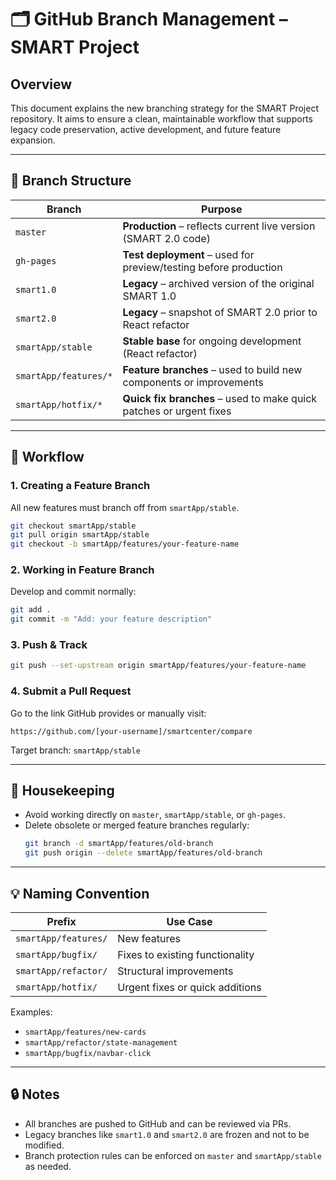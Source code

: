 
# 🗂️ GitHub Branch Management – SMART Project

## Overview
This document explains the new branching strategy for the SMART Project repository. It aims to ensure a clean, maintainable workflow that supports legacy code preservation, active development, and future feature expansion.

---

## 🌳 Branch Structure

| Branch                          | Purpose                                                                 |
|---------------------------------|-------------------------------------------------------------------------|
| `master`                        | **Production** – reflects current live version (SMART 2.0 code)        |
| `gh-pages`                      | **Test deployment** – used for preview/testing before production       |
| `smart1.0`                      | **Legacy** – archived version of the original SMART 1.0                |
| `smart2.0`                      | **Legacy** – snapshot of SMART 2.0 prior to React refactor             |
| `smartApp/stable`               | **Stable base** for ongoing development (React refactor)               |
| `smartApp/features/*`           | **Feature branches** – used to build new components or improvements    |
| `smartApp/hotfix/*`             | **Quick fix branches** – used to make quick patches or urgent fixes    |

---

## 🔀 Workflow

### 1. **Creating a Feature Branch**
All new features must branch off from `smartApp/stable`.

```bash
git checkout smartApp/stable
git pull origin smartApp/stable
git checkout -b smartApp/features/your-feature-name
```

### 2. **Working in Feature Branch**
Develop and commit normally:
```bash
git add .
git commit -m "Add: your feature description"
```

### 3. **Push & Track**
```bash
git push --set-upstream origin smartApp/features/your-feature-name
```

### 4. **Submit a Pull Request**
Go to the link GitHub provides or manually visit:
```
https://github.com/[your-username]/smartcenter/compare
```
Target branch: `smartApp/stable`

---

## 🧹 Housekeeping

- Avoid working directly on `master`, `smartApp/stable`, or `gh-pages`.
- Delete obsolete or merged feature branches regularly:
  ```bash
  git branch -d smartApp/features/old-branch
  git push origin --delete smartApp/features/old-branch
  ```

---

## 💡 Naming Convention

| Prefix                        | Use Case                        |
|-------------------------------|----------------------------------|
| `smartApp/features/`         | New features                     |
| `smartApp/bugfix/`           | Fixes to existing functionality  |
| `smartApp/refactor/`         | Structural improvements          |
| `smartApp/hotfix/`           | Urgent fixes or quick additions  |

Examples:
- `smartApp/features/new-cards`
- `smartApp/refactor/state-management`
- `smartApp/bugfix/navbar-click`

---

## 🔒 Notes

- All branches are pushed to GitHub and can be reviewed via PRs.
- Legacy branches like `smart1.0` and `smart2.0` are frozen and not to be modified.
- Branch protection rules can be enforced on `master` and `smartApp/stable` as needed.
